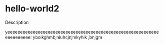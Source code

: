 # hello-world2
Description

yeeeeeeeeeeeeeeeeeeeeeeeeeeeeeeeeeeeeeeeeeeeeeeeeeeeeeeeeeeeeeeeeeeeeee!
yboikghmbjniuhcjnjmkyhik ,bnjgm
